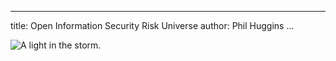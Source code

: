 
---
title: Open Information Security Risk Universe
author: Phil Huggins
...

![](cover.jpg "A light in the storm.")

